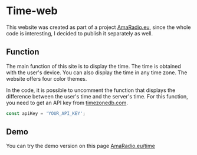 # Time-web

This website was created as part of a project [AmaRadio.eu](https://amaradio.eu), since the whole code is interesting, I decided to publish it separately as well.

## Function

The main function of this site is to display the time. The time is obtained with the user's device. You can also display the time in any time zone. The website offers four color themes.

In the code, it is possible to uncomment the function that displays the difference between the user's time and the server's time. For this function, you need to get an API key from [timezonedb.com](https://timezonedb.com/).

```javascript
const apiKey = 'YOUR_API_KEY';
```

## Demo

You can try the demo version on this page [AmaRadio.eu/time](https://amaradio.eu/time)